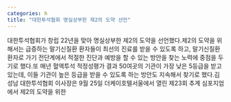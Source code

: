 ```yaml
---
categories: h
title: "대한투석협회 명실상부한 제2의 도약 선언"
---
```

대한투석협회가 창립 22년을 맞아 명실상부한 제2의 도약을 선언했다.제2의 도약을 위해서는 급증하는 말기신질환 환자들이 최선의 진료를 받을 수 있도록 하고, 말기신질환 환자로 가기 전단계에서 적절한 진단과 예방을 할 수 있는 방안을 찾는 노력에 중점을 두기로 했다.또 매년 혈액투석 적정성평가 결과 50여곳의 기관이 가장 낮은 5등급을 받고 있는데, 이들 기관이 높은 등급을 받을 수 있도록 하는 방안도 지속해서 찾기로 했다.김성남 대한투석협회 이사장은 9월 25일 더케이호텔서울에서 열린 제23회 추계 심포지엄에서 제2의 도약을 위한